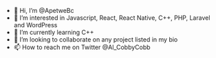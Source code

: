 - 👋 Hi, I’m @ApetweBc
- 👀 I’m interested in Javascript, React, React Native, C++, PHP, Laravel and WordPress
- 🌱 I’m currently learning C++
- 💞️ I’m looking to collaborate on any project listed in my bio
- 📫 How to reach me on Twitter @Al_CobbyCobb
